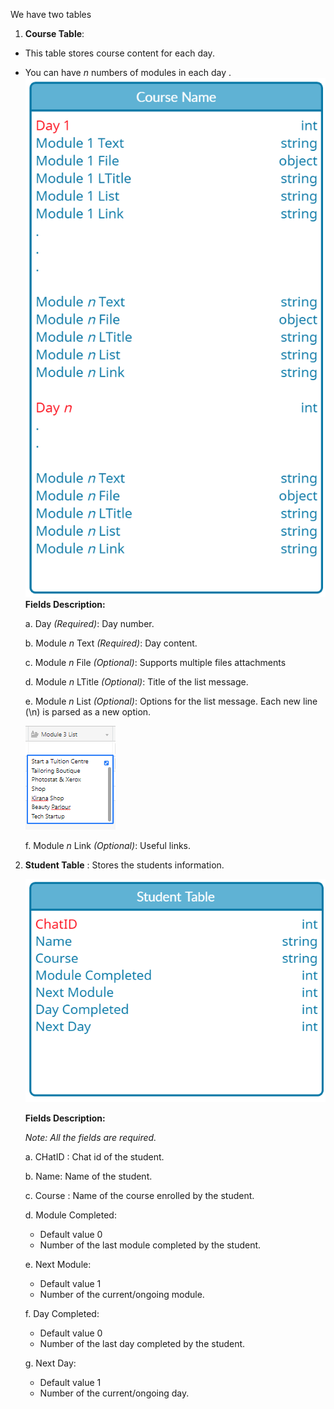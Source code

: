 We have two tables
1. **Course Table**: 
- This table stores course content for each day.
- You can have _n_ numbers of modules in each day .
    ![Course Schema](./Output/Airtable_Course_Schema.png)
    **Fields Description:**

    a. Day _(Required)_: Day number.

    b. Module _n_ Text _(Required)_: Day content.

    c. Module _n_ File _(Optional)_: Supports multiple files attachments

    d. Module _n_ LTitle _(Optional)_: Title of the list message.

    e. Module _n_ List _(Optional)_: Options for the list message.
    Each new line (\n) is parsed as a new option.
    
    ![List Option Example](./Output/list_example.png)

    f. Module _n_ Link _(Optional)_: Useful links.

2. **Student Table** : Stores the students information.

    ![Course Schema](./Output/Airtable_Student_Schema.png)

    **Fields Description:**
    
    _Note: All the fields are required._

    a. CHatID : Chat id of the student.

    b. Name: Name of the student.

    c. Course : Name of the course enrolled by the student.

    d. Module Completed: 
    - Default value 0
    - Number of the last module completed by the student.

    e. Next Module: 
    - Default value 1
    - Number of the current/ongoing module.

    f. Day Completed: 
    - Default value 0
    - Number of the last day completed by the student.

    g. Next Day: 
    - Default value 1
    - Number of the current/ongoing day.